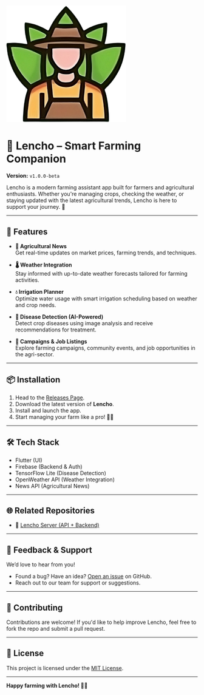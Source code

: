 # ![Lencho Logo](assets/images/logo_display.png)  
# 🚜 Lencho – Smart Farming Companion  
**Version:** `v1.0.0-beta`

Lencho is a modern farming assistant app built for farmers and agricultural enthusiasts. Whether you're managing crops, checking the weather, or staying updated with the latest agricultural trends, Lencho is here to support your journey. 🌾

---

## 🌟 Features

- **📰 Agricultural News**  
  Get real-time updates on market prices, farming trends, and techniques.

- **🌡️ Weather Integration**  
  Stay informed with up-to-date weather forecasts tailored for farming activities.

- **💧 Irrigation Planner**  
  Optimize water usage with smart irrigation scheduling based on weather and crop needs.

- **🦠 Disease Detection (AI-Powered)**  
  Detect crop diseases using image analysis and receive recommendations for treatment.

- **📢 Campaigns & Job Listings**  
  Explore farming campaigns, community events, and job opportunities in the agri-sector.

---

## 📦 Installation

1. Head to the [Releases Page](https://github.com/orange-carpet-org/lencho/releases).
2. Download the latest version of **Lencho**.
3. Install and launch the app.
4. Start managing your farm like a pro! 🚜🌱

---

## 🛠 Tech Stack

- Flutter (UI)
- Firebase (Backend & Auth)
- TensorFlow Lite (Disease Detection)
- OpenWeather API (Weather Integration)
- News API (Agricultural News)

---

## 🌐 Related Repositories

- 🔌 [Lencho Server (API + Backend)](https://github.com/orange-carpet-org/lencho-server)

---

## 💬 Feedback & Support

We’d love to hear from you!  
- Found a bug? Have an idea? [Open an issue](https://github.com/orange-carpet-org/lencho/issues) on GitHub.  
- Reach out to our team for support or suggestions.

---

## 🙌 Contributing

Contributions are welcome! If you'd like to help improve Lencho, feel free to fork the repo and submit a pull request.

---

## 📄 License

This project is licensed under the [MIT License](LICENSE).

---

**Happy farming with Lencho! 🌾🚜**

